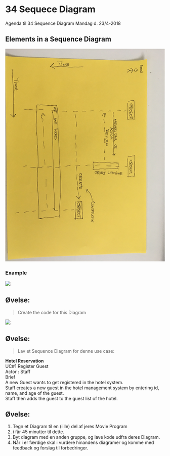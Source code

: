 # 34 Sequece Diagram
Agenda til 34 Sequence Diagram Mandag d. 23/4-2018

## Elements in a Sequence Diagram
<img src="https://github.com/dat18v2/34_sd/blob/master/img/IMG_3741.JPG" width="600px">

### Example
<img src="https://github.com/dat18v2/34_sd/blob/master/img/ATM_SD.JPG" width="600px">

## Øvelse: 

> Create the code for this Diagram    

<img src="https://github.com/dat18v2/34_sd/blob/master/img/SD_Exercise.JPG" width="600px">

## Øvelse:
> Lav et Sequence Diagram for denne use case:

**Hotel Reservation**    
UC#1 Register Guest    
Actor : Staff    
Brief    
A new Guest wants to get registered in the hotel system.    
Staff creates a new guest in the hotel management system by entering  id, name, and age of the guest.    
Staff then adds the guest to the guest list of the hotel.

## Øvelse:

1. Tegn et Diagram til en (lille) del af jeres Movie Program
  1. i får 45 minutter til dette.
2. Byt diagram med en anden gruppe, og lave kode udfra deres Diagram.
  2. Når i er færdige skal i vurdere hinandens diagramer og komme med feedback og forslag til forbedringer. 
